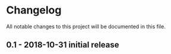 # Changelog
All notable changes to this project will be documented in this file.

## 0.1 - 2018-10-31 initial release
